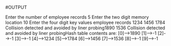 #OUTPUT

Enter the number of employee records
5
Enter the two digit memory location
10
Enter the four digit key values employee records
1234
1456
1784
Collision detected and avoided by liner probing1890
1536
Collision detected and avoided by liner probingHash table contents are:
[0]-->1890
[1]-->-1
[2]-->-1
[3]-->-1
[4]-->1234
[5]-->1784
[6]-->1456
[7]-->1536
[8]-->-1
[9]-->-1